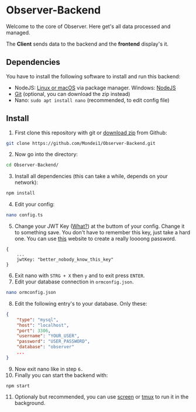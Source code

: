 # Observer-Backend
Welcome to the core of Observer. Here get's all data processed and managed.

The **Client** sends data to the backend and the **frontend** display's it.


## Dependencies
You have to install the following software to install and run this backend:
* NodeJS: [Linux or macOS](https://nodejs.org/en/download/package-manager/) via package manager.
 Windows: [NodeJS](https://nodejs.org/dist/v8.11.3/node-v8.11.3-x86.msi)
* [Git](https://git-scm.com) (optional, you can download the zip instead)
* Nano: `sudo apt install nano` (recommended, to edit config file)
## Install
1. First clone this repository with git or [download zip](https://github.com/Mondei1/Observer-Backend/archive/master.zip) from Github: 
```sh
git clone https://github.com/Mondei1/Observer-Backend.git
```
2. Now go into the directory:
```sh
cd Observer-Backend/
```
3. Install all dependencies (this can take a while, depends on your network):
```sh
npm install
```
4. Edit your config:
```sh
nano config.ts
```
5. Change your JWT Key ([What?](https://jwt.io/introduction/)) at the buttom of your config. Change it to something save. You don't have to remember this key, just take a hard one. You can use [this](http://passwordsgenerator.net) website to create a really loooong password.
```
{
    ...
    jwtKey: "better_nobody_know_this_key"
}
```
6. Exit nano with `STRG + X` then `y` and to exit press `ENTER`.
7. Edit your database connection in `ormconfig.json`.
```sh
nano ormconfig.json
```
8. Edit the following entry's to your database. Only these:
```json
{
    "type": "mysql",
    "host": "localhost",
    "port": 3306,
    "username": "YOUR_USER",
    "password": "USER_PASSWORD",
    "database": "observer"
    ...
}
```
9. Now exit nano like in step `6.`
10. Finally you can start the backend with:
```
npm start
```
11. Optionaly but recommended, you can use [screen](https://packages.ubuntu.com/bionic/screen) or [tmux](https://packages.ubuntu.com/bionic/tmux) to run it in the background.

## 